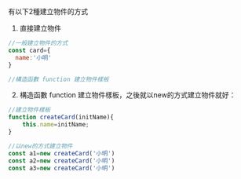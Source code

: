有以下2種建立物件的方式
1. 直接建立物件
```javascript
//一般建立物件的方式
const card={
  name:'小明'
}

//構造函數 function 建立物件樣板

```

2. 構造函數 function 建立物件樣板，之後就以new的方式建立物件就好：
```javascript
//建立物件樣板
function createCard(initName){
	this.name=initName;
}

//以new的方式建立物件
const a1=new createCard('小明')
const a2=new createCard('小明')
const a3=new createCard('小明')
```